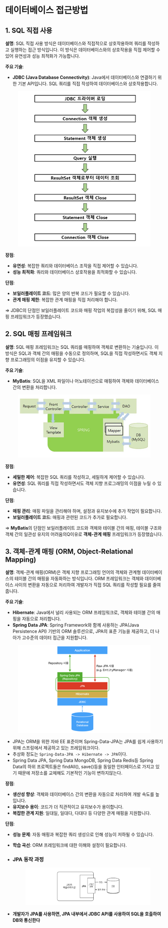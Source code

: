 # 데이터베이스 접근방법



## 1. **SQL 직접 사용**



**설명**: SQL 직접 사용 방식은 데이터베이스와 직접적으로 상호작용하여 쿼리를 작성하고 실행하는 접근 방식입니다. 이 방식은 데이터베이스와의 상호작용을 직접 제어할 수 있어 유연성과 성능 최적화가 가능합니다.



**주요 기술**:

* **JDBC (Java Database Connectivity)**: Java에서 데이터베이스와 연결하기 위한 기본 API입니다. SQL 쿼리를 직접 작성하여 데이터베이스와 상호작용합니다.

<figure><img src="../.gitbook/assets/image (7).png" alt=""><figcaption></figcaption></figure>

**장점**:

* **유연성**: 복잡한 쿼리와 데이터베이스 조작을 직접 제어할 수 있습니다.
* **성능 최적화**: 쿼리와 데이터베이스 상호작용을 최적화할 수 있습니다.

**단점**:

* **보일러플레이트 코드**: 많은 양의 반복 코드가 필요할 수 있습니다.
* **관계 매핑 제한**: 복잡한 관계 매핑을 직접 처리해야 합니다.



\=> JDBC의 단점인 보일러플레이트 코드와 매핑 작업의 복잡성을 줄이기 위해, SQL 매핑 프레임워크가 등장했습니다.

## 2. **SQL 매핑 프레임워크**



**설명**: SQL 매핑 프레임워크는 SQL 쿼리를 매핑하여 객체로 변환하는 기술입니다. 이 방식은 SQL과 객체 간의 매핑을 수동으로 정의하며, SQL을 직접 작성하면서도 객체 지향 프로그래밍의 이점을 유지할 수 있습니다.

**주요 기술**:

* **MyBatis**: SQL을 XML 파일이나 어노테이션으로 매핑하여 객체와 데이터베이스 간의 변환을 처리합니다.

<figure><img src="../.gitbook/assets/image (8).png" alt=""><figcaption></figcaption></figure>

**장점**:

* **세밀한 제어**: 복잡한 SQL 쿼리를 작성하고, 세밀하게 제어할 수 있습니다.
* **유연성**: SQL 쿼리를 직접 작성하면서도 객체 지향 프로그래밍의 이점을 누릴 수 있습니다.

**단점**:

* **매핑 관리**: 매핑 파일을 관리해야 하며, 설정과 유지보수에 추가 작업이 필요합니다.
* **보일러플레이트 코드**: 매핑과 관련된 코드가 추가로 필요합니다.



\=> **MyBatis**의 단점인 보일러플레이트 코드와 객체와 테이블 간의 매핑,  테이블 구조와 객체 간의 일관성 유지의  어려움의Q이유로 **객체-관계 매핑** 프레임워크가 등장했습니다.



## 3. **객체-관계 매핑 (ORM, Object-Relational Mapping)**





**설명**: 객체-관계 매핑(ORM)은 객체 지향 프로그래밍 언어의 객체와 관계형 데이터베이스의 테이블 간의 매핑을 자동화하는 방식입니다. ORM 프레임워크는 객체와 데이터베이스 사이의 변환을 자동으로 처리하여 개발자가 직접 SQL 쿼리를 작성할 필요를 줄여줍니다.

**주요 기술**:

* **Hibernate**: Java에서 널리 사용되는 ORM 프레임워크로, 객체와 테이블 간의 매핑을 자동으로 처리합니다.
* **Spring Data JPA**: Spring Framework와 함께 사용하는 JPA(Java Persistence API) 기반의 ORM 솔루션으로, JPA의 표준 기능을 제공하고, 더 나아가 고수준의 데이터 접근을 지원합니다.

<figure><img src="../.gitbook/assets/image (3).png" alt=""><figcaption></figcaption></figure>

* JPA는 ORM을 위한 자바 EE 표준이며 Spring-Data-JPA는 JPA를 쉽게 사용하기 위해 스프링에서 제공하고 있는 프레임워크이다.
* 추상화 정도는 `Spring-Data-JPA -> Hibernate -> JPA`이다.
* Spring Data JPA, Spring Data MongoDB, Spring Data Redis등 Spring Data의 하위 프로젝트들은 findAll(), save()등을 동일한 인터페이스로 가지고 있기 때문에 저장소를 교체해도 기본적인 기능이 변하지않는다.

**장점**:

* **생산성 향상**: 객체와 데이터베이스 간의 변환을 자동으로 처리하여 개발 속도를 높입니다.
* **유지보수 용이**: 코드가 더 직관적이고 유지보수가 용이합니다.
* **복잡한 관계 지원**: 일대일, 일대다, 다대다 등 다양한 관계 매핑을 지원합니다.

**단점**:

* **성능 문제**: 자동 매핑과 복잡한 쿼리 생성으로 인해 성능이 저하될 수 있습니다.
* **학습 곡선**: ORM 프레임워크에 대한 이해와 설정이 필요합니다.



*   ### JPA 동작 과정 <a href="#jpa" id="jpa"></a>

    <figure><img src="../.gitbook/assets/image (4).png" alt=""><figcaption></figcaption></figure>
* **개발자가 JPA를 사용하면, JPA 내부에서 JDBC API를 사용하여 SQL을 호출하여 DB와 통신한다**

